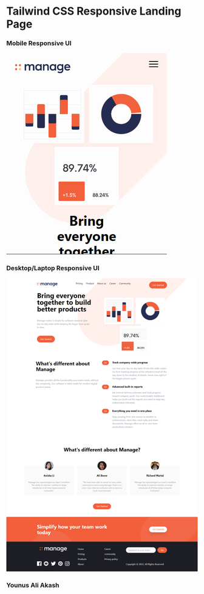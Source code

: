 # Tailwind CSS Responsive Landing Page

### Mobile Responsive UI
<img src="/demo/landing-page-mobile.gif" alt="">

### Desktop/Laptop Responsive UI
<img src="/demo/desktop.png" alt="">

### Younus Ali Akash